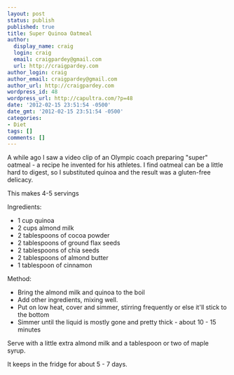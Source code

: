 ```yaml
---
layout: post
status: publish
published: true
title: Super Quinoa Oatmeal
author:
  display_name: craig
  login: craig
  email: craigpardey@gmail.com
  url: http://craigpardey.com
author_login: craig
author_email: craigpardey@gmail.com
author_url: http://craigpardey.com
wordpress_id: 48
wordpress_url: http://capultra.com/?p=48
date: '2012-02-15 23:51:54 -0500'
date_gmt: '2012-02-15 23:51:54 -0500'
categories:
- Diet
tags: []
comments: []
---
```


A while ago I saw a video clip of an Olympic coach preparing "super" oatmeal -
a recipe he invented for his athletes.  I find oatmeal can be a little hard to
digest, so I substituted quinoa and the result was a gluten-free delicacy.

This makes 4-5 servings

Ingredients:

  * 1 cup quinoa
  * 2 cups almond milk
  * 2 tablespoons of cocoa powder
  * 2 tablespoons of ground flax seeds
  * 2 tablespoons of chia seeds
  * 2 tablespoons of almond butter
  * 1 tablespoon of cinnamon
  
  

Method:

  * Bring the almond milk and quinoa to the boil
  * Add other ingredients, mixing well.
  * Put on low heat, cover and simmer, stirring frequently or else it'll stick to the bottom
  * Simmer until the liquid is mostly gone and pretty thick - about 10 - 15 minutes
  
  

Serve with a little extra almond milk and a tablespoon or two of maple syrup.

It keeps in the fridge for about 5 - 7 days.

